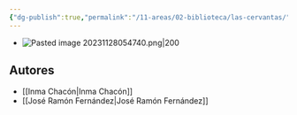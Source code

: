 ```yaml
---
{"dg-publish":true,"permalink":"/11-areas/02-biblioteca/las-cervantas/","noteIcon":""}
---
```


- ![Pasted image 20231128054740.png|200](/img/user/11%20%C3%81reas%20%E2%9A%99/02%20Biblioteca/%F0%9F%92%BE%20Adjuntos/Pasted%20image%2020231128054740.png)
## Autores
- [[Inma Chacón\|Inma Chacón]]
- [[José Ramón Fernández\|José Ramón Fernández]]